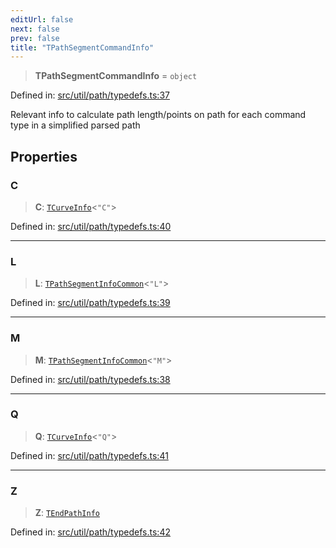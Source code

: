 ```yaml
---
editUrl: false
next: false
prev: false
title: "TPathSegmentCommandInfo"
---
```


> **TPathSegmentCommandInfo** = `object`

Defined in: [src/util/path/typedefs.ts:37](https://github.com/fabricjs/fabric.js/blob/977f797255d8c56b5b68360b0d45bed33697d2e8/src/util/path/typedefs.ts#L37)

Relevant info to calculate path length/points on path
for each command type in a simplified parsed path

## Properties

### C

> **C**: [`TCurveInfo`](/api/type-aliases/tcurveinfo/)\<`"C"`\>

Defined in: [src/util/path/typedefs.ts:40](https://github.com/fabricjs/fabric.js/blob/977f797255d8c56b5b68360b0d45bed33697d2e8/src/util/path/typedefs.ts#L40)

***

### L

> **L**: [`TPathSegmentInfoCommon`](/api/type-aliases/tpathsegmentinfocommon/)\<`"L"`\>

Defined in: [src/util/path/typedefs.ts:39](https://github.com/fabricjs/fabric.js/blob/977f797255d8c56b5b68360b0d45bed33697d2e8/src/util/path/typedefs.ts#L39)

***

### M

> **M**: [`TPathSegmentInfoCommon`](/api/type-aliases/tpathsegmentinfocommon/)\<`"M"`\>

Defined in: [src/util/path/typedefs.ts:38](https://github.com/fabricjs/fabric.js/blob/977f797255d8c56b5b68360b0d45bed33697d2e8/src/util/path/typedefs.ts#L38)

***

### Q

> **Q**: [`TCurveInfo`](/api/type-aliases/tcurveinfo/)\<`"Q"`\>

Defined in: [src/util/path/typedefs.ts:41](https://github.com/fabricjs/fabric.js/blob/977f797255d8c56b5b68360b0d45bed33697d2e8/src/util/path/typedefs.ts#L41)

***

### Z

> **Z**: [`TEndPathInfo`](/api/type-aliases/tendpathinfo/)

Defined in: [src/util/path/typedefs.ts:42](https://github.com/fabricjs/fabric.js/blob/977f797255d8c56b5b68360b0d45bed33697d2e8/src/util/path/typedefs.ts#L42)
